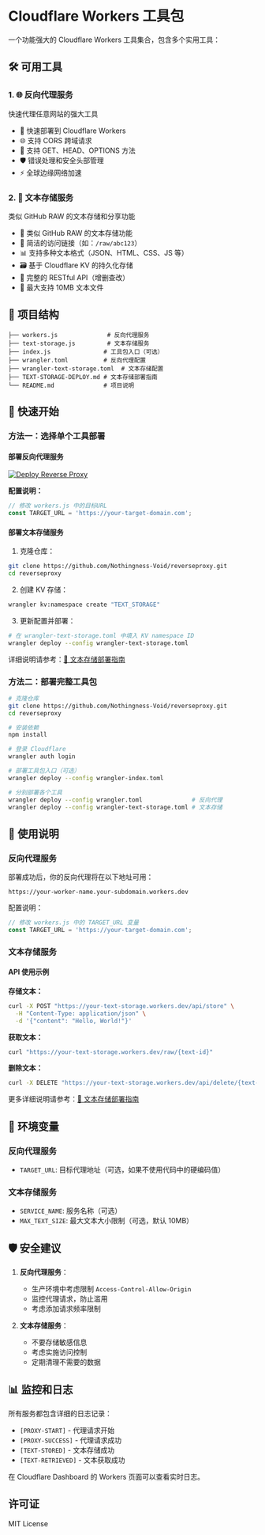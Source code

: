 # Cloudflare Workers 工具包

一个功能强大的 Cloudflare Workers 工具集合，包含多个实用工具：

## 🛠️ 可用工具

### 1. 🌐 反向代理服务
快速代理任意网站的强大工具
- 🚀 快速部署到 Cloudflare Workers
- 🌐 支持 CORS 跨域请求
- 📡 支持 GET、HEAD、OPTIONS 方法
- 🛡️ 错误处理和安全头部管理
- ⚡ 全球边缘网络加速

### 2. 📝 文本存储服务
类似 GitHub RAW 的文本存储和分享功能
- 📝 类似 GitHub RAW 的文本存储功能
- 🔗 简洁的访问链接（如：`/raw/abc123`）
- 📊 支持多种文本格式（JSON、HTML、CSS、JS 等）
- 🗃️ 基于 Cloudflare KV 的持久化存储
- 🔄 完整的 RESTful API（增删查改）
- 📏 最大支持 10MB 文本文件

## 🎯 项目结构

```
├── workers.js              # 反向代理服务
├── text-storage.js         # 文本存储服务
├── index.js               # 工具包入口（可选）
├── wrangler.toml          # 反向代理配置
├── wrangler-text-storage.toml  # 文本存储配置
├── TEXT-STORAGE-DEPLOY.md # 文本存储部署指南
└── README.md              # 项目说明
```

## 🚀 快速开始

### 方法一：选择单个工具部署

#### 部署反向代理服务

[![Deploy Reverse Proxy](https://deploy.workers.cloudflare.com/button)](https://deploy.workers.cloudflare.com/?url=https://github.com/Nothingness-Void/reverseproxy)

**配置说明：**
```javascript
// 修改 workers.js 中的目标URL
const TARGET_URL = 'https://your-target-domain.com';
```

#### 部署文本存储服务

1. 克隆仓库：
```bash
git clone https://github.com/Nothingness-Void/reverseproxy.git
cd reverseproxy
```

2. 创建 KV 存储：
```bash
wrangler kv:namespace create "TEXT_STORAGE"
```

3. 更新配置并部署：
```bash
# 在 wrangler-text-storage.toml 中填入 KV namespace ID
wrangler deploy --config wrangler-text-storage.toml
```

详细说明请参考：[📝 文本存储部署指南](TEXT-STORAGE-DEPLOY.md)

### 方法二：部署完整工具包

```bash
# 克隆仓库
git clone https://github.com/Nothingness-Void/reverseproxy.git
cd reverseproxy

# 安装依赖
npm install

# 登录 Cloudflare
wrangler auth login

# 部署工具包入口（可选）
wrangler deploy --config wrangler-index.toml

# 分别部署各个工具
wrangler deploy --config wrangler.toml              # 反向代理
wrangler deploy --config wrangler-text-storage.toml # 文本存储
```

## 📖 使用说明

### 反向代理服务

部署成功后，你的反向代理将在以下地址可用：
```
https://your-worker-name.your-subdomain.workers.dev
```

配置说明：
```javascript
// 修改 workers.js 中的 TARGET_URL 变量
const TARGET_URL = 'https://your-target-domain.com';
```

### 文本存储服务

#### API 使用示例

**存储文本：**
```bash
curl -X POST "https://your-text-storage.workers.dev/api/store" \
  -H "Content-Type: application/json" \
  -d '{"content": "Hello, World!"}'
```

**获取文本：**
```bash
curl "https://your-text-storage.workers.dev/raw/{text-id}"
```

**删除文本：**
```bash
curl -X DELETE "https://your-text-storage.workers.dev/api/delete/{text-id}"
```

更多详细说明请参考：[📝 文本存储部署指南](TEXT-STORAGE-DEPLOY.md)

## 🔧 环境变量

### 反向代理服务
- `TARGET_URL`: 目标代理地址（可选，如果不使用代码中的硬编码值）

### 文本存储服务
- `SERVICE_NAME`: 服务名称（可选）
- `MAX_TEXT_SIZE`: 最大文本大小限制（可选，默认 10MB）

## 🛡️ 安全建议

1. **反向代理服务**：
   - 生产环境中考虑限制 `Access-Control-Allow-Origin`
   - 监控代理请求，防止滥用
   - 考虑添加请求频率限制

2. **文本存储服务**：
   - 不要存储敏感信息
   - 考虑实施访问控制
   - 定期清理不需要的数据

## 📊 监控和日志

所有服务都包含详细的日志记录：
- `[PROXY-START]` - 代理请求开始
- `[PROXY-SUCCESS]` - 代理请求成功
- `[TEXT-STORED]` - 文本存储成功
- `[TEXT-RETRIEVED]` - 文本获取成功

在 Cloudflare Dashboard 的 Workers 页面可以查看实时日志。

## 许可证

MIT License